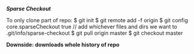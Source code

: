 ***Sparse Checkout***

To only clone part of repo:
  $ git init
  $ git remote add -f origin <url>
  $ git config core.sparseCheckout true
  // add whichever files and dirs we want to .git/info/sparse-checkout
  $ git pull origin master
  $ git checkout master


**Downside: downloads whole history of repo**
